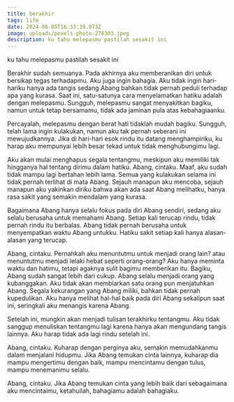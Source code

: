 ```yaml
---
title: berakhir
tags: life
date: 2024-06-05T16:33:39.973Z
image: uploads/pexels-photo-278303.jpeg
description: k﻿u tahu melepasmu pastilah sesakit ini
---
```

k﻿u tahu melepasmu pastilah sesakit ini

B﻿erakhir sudah semuanya. Pada akhirnya aku memberanikan diri untuk bersikap tegas terhadapmu. Aku juga ingin bahagia. Aku tidak ingin hari-hariku hanya ada tangis sedang Abang bahkan tidak pernah peduli terhadap apa yang kurasa. Saat ini, satu-satunya cara menyelamatkan hatiku adalah dengan melepasmu. Sungguh, melepasmu sangat menyakitkan bagiku, namun untuk tetap bersamamu, tidak ada jaminan pula atas kebahagiaanku.

P﻿ercayalah, melepasmu dengan berat hati tidaklah mudah bagiku. Sungguh, telah lama ingin kulakukan, namun aku tak pernah seberani ini mewujudkannya. Jika di hari-hari esok rindu itu datang menghampiriku, ku harap aku mempunyai lebih besar tekad untuk tidak menghubungimu lagi. 

A﻿ku akan mulai menghapus segala tentangmu, meskipun aku memiliki tak hingganya hal tentang dirimu dalam hatiku. Abang, cintaku. Maaf, aku sudah tidak mampu lagi bertahan lebih lama. Semua yang kulakukan selama ini tidak pernah terlihat di mata Abang. Sejauh manapun aku mencoba, sejauh manapun aku yakinkan diriku bahwa akan ada saat Abang melihatku, hanya rasa sakit yang semakin mendalam yang kurasa. 

B﻿agaimana Abang hanya selalu fokus pada diri Abang sendiri, sedang aku selalu berusaha untuk memahami Abang. Setiap kali terucap rindu, tidak pernah rindu itu berbalas. Abang tidak pernah berusaha untuk menyempatkan waktu Abang untukku. Hatiku sakit setiap kali hanya alasan-alasan yang terucap.

A﻿bang, cintaku. Pernahkah aku menuntutmu untuk menjadi orang lain? atau menuntutmu menjadi lelaki hebat seperti orang-orang? Aku hanya meminta waktu dan hatimu, tetapi agaknya sulit bagimu memberikan itu. Bagiku, Abang sudah sangat lebih dari cukup. Abang selalu menjadi orang yang kubanggakan. Aku tidak akan membiarkan satu orang pun menjatuhkan Abang. Segala kekurangan yang Abang miliki, bahkan tidak pernah kupedulikan. Aku hanya melihat hal-hal baik pada diri Abang sekalipun saat ini, seringkali aku menangis karena Abang.

S﻿etelah ini, mungkin akan menjadi tulisan terakhirku tentangmu. Aku tidak sanggup menuliskan tentangmu lagi karena hanya akan mengundang tangis lainnya. Aku harap tidak ada lagi rindu setelah ini. 

A﻿bang, cintaku. Kuharap dengan perginya aku, semakin memudahkanmu dalam menjalani hidupmu. Jika Abang temukan cinta lainnya, kuharap dia mampu mengertimu dengan baik, mampu mencintamu dengan tulus, mampu menemanimu selalu. 

A﻿bang, cintaku. Jika Abang temukan cinta yang lebih baik dari sebagaimana aku mencintaimu, ketahuilah, bahagiamu adalah bahagiaku.